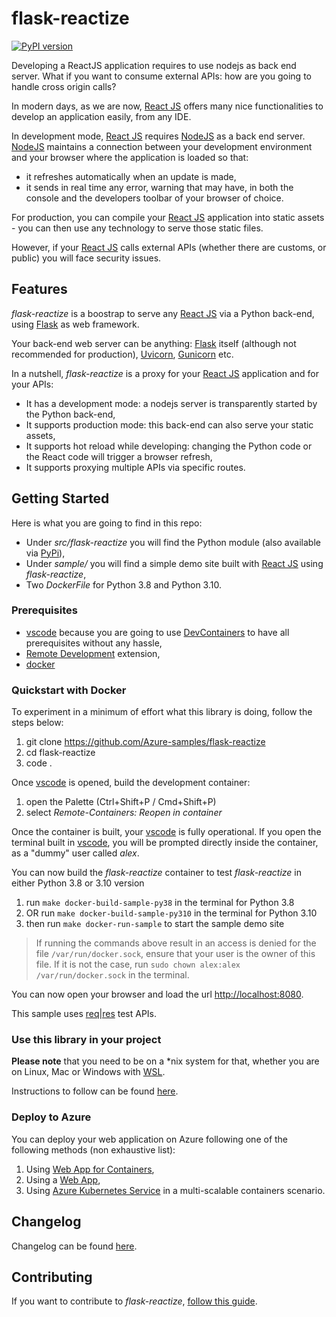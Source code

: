 # flask-reactize

[![PyPI version](https://badge.fury.io/py/flask-reactize.svg)](https://badge.fury.io/py/flask-reactize)

Developing a ReactJS application requires to use nodejs as back end server.
What if you want to consume external APIs: how are you going to handle cross origin calls?

In modern days, as we are now, [React JS](https://reactjs.org/) offers many nice functionalities to develop an application easily, from any IDE.

In development mode, [React JS](https://reactjs.org/) requires [NodeJS](https://nodejs.org/en/) as a back end server. [NodeJS](https://nodejs.org/en/) maintains a connection between your development environment and your browser where the application is loaded so that:

* it refreshes automatically when an update is made,
* it sends in real time any error, warning that may have, in both the console and the developers toolbar of your browser of choice.

For production, you can compile your [React JS](https://reactjs.org/) application into static assets - you can then use any technology to serve those static files.

However, if your [React JS](https://reactjs.org/) calls external APIs (whether there are customs, or public) you will face security issues.

## Features

*flask-reactize* is a boostrap to serve any [React JS](https://reactjs.org/) via a Python back-end, using [Flask](https://flask.palletsprojects.com/en/2.0.x/) as web framework. 

Your back-end web server can be anything: [Flask](https://flask.palletsprojects.com/en/2.0.x/) itself (although not recommended for production), [Uvicorn](https://www.uvicorn.org/), [Gunicorn](https://gunicorn.org/) etc.

In a nutshell, *flask-reactize* is a proxy for your [React JS](https://reactjs.org/) application and for your APIs:

* It has a development mode: a nodejs server is transparently started by the Python back-end,
* It supports production mode: this back-end can also serve your static assets,
* It supports hot reload while developing: changing the Python code or the React code will trigger a browser refresh,
* It supports proxying multiple APIs via specific routes.

## Getting Started

Here is what you are going to find in this repo:

* Under *src/flask-reactize* you will find the Python module (also available via [PyPi](https://pypi.org/project/flask-reactize/)),
* Under *sample/* you will find a simple demo site built with [React JS](https://reactjs.org/) using *flask-reactize*,
* Two *DockerFile* for Python 3.8 and Python 3.10.

### Prerequisites

* [vscode](https://code.visualstudio.com/) because you are going to use [DevContainers](https://code.visualstudio.com/docs/remote/containers) to have all prerequisites without any hassle,
* [Remote Development](https://marketplace.visualstudio.com/items?itemName=ms-vscode-remote.vscode-remote-extensionpack) extension,
* [docker](https://www.docker.com/)

### Quickstart with Docker

To experiment in a minimum of effort what this library is doing, follow the steps below:

1. git clone https://github.com/Azure-samples/flask-reactize
2. cd flask-reactize
3. code .

Once [vscode](https://code.visualstudio.com/) is opened, build the development container:

1. open the Palette (Ctrl+Shift+P / Cmd+Shift+P)
2. select *Remote-Containers: Reopen in container*

Once the container is built, your [vscode](https://code.visualstudio.com/) is fully operational. If you open the terminal built in [vscode](https://code.visualstudio.com/), you will be prompted directly inside the container, as a "dummy" user called *alex*.

You can now build the *flask-reactize* container to test *flask-reactize* in either Python 3.8 or 3.10 version

1. run `make docker-build-sample-py38` in the terminal for Python 3.8
2. OR run `make docker-build-sample-py310` in the terminal for Python 3.10
3. then run `make docker-run-sample` to start the sample demo site

> If running the commands above result in an access is denied for the file `/var/run/docker.sock`, ensure that your user is the owner of this file. If it is not the case, run `sudo chown alex:alex /var/run/docker.sock` in the terminal.

You can now open your browser and load the url [http://localhost:8080](http://localhost:8080).

This sample uses [req|res](https://reqres.in/api) test APIs.

### Use this library in your project

**Please note** that you need to be on a *nix system for that, whether you are on Linux, Mac or Windows with [WSL](https://docs.microsoft.com/en-us/windows/wsl/about).

Instructions to follow can be found [here](./src/flask-reactize/README.md).

### Deploy to Azure

You can deploy your web application on Azure following one of the following methods (non exhaustive list):

1. Using [Web App for Containers](https://docs.microsoft.com/en-us/azure/app-service/quickstart-custom-container?tabs=dotnet&pivots=container-linux),
2. Using a [Web App](https://docs.microsoft.com/en-US/azure/app-service/quickstart-python?tabs=flask%2Cwindows%2Cazure-portal%2Cterminal-bash%2Cvscode-deploy%2Cdeploy-instructions-azportal%2Cdeploy-instructions-zip-azcli),
3. Using [Azure Kubernetes Service](https://azure.microsoft.com/en-us/services/kubernetes-service/#overview) in a multi-scalable containers scenario.

## Changelog

Changelog can be found [here](./CHANGELOG.md).

## Contributing

If you want to contribute to *flask-reactize*, [follow this guide](./CONTRIBUTING.md).
